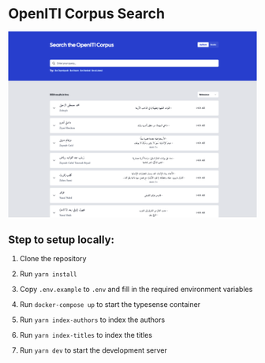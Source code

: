 # OpenITI Corpus Search

<img 
src="./screenshots/home.png"
alt="OpenITI Corpus Search"
/>


## Step to setup locally:

1. Clone the repository

2. Run `yarn install`

3. Copy `.env.example` to `.env` and fill in the required environment variables

4. Run `docker-compose up` to start the typesense container

5. Run `yarn index-authors` to index the authors

6. Run `yarn index-titles` to index the titles

7. Run `yarn dev` to start the development server
